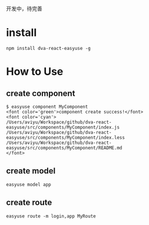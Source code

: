 开发中，待完善



# install 
```
npm install dva-react-easyuse -g
```
# How to Use

## create component
```
$ easyuse component MyComponent 
<font color='green'>component create success!</font>
<font color='cyan'>
/Users/aviyu/Workspace/github/dva-react-easyuse/src/components/MyComponent/index.js
/Users/aviyu/Workspace/github/dva-react-easyuse/src/components/MyComponent/index.less
/Users/aviyu/Workspace/github/dva-react-easyuse/src/components/MyComponent/README.md
</font>
```


## create model
```
easyuse model app
```

## create route
```
easyuse route -m login,app MyRoute
```